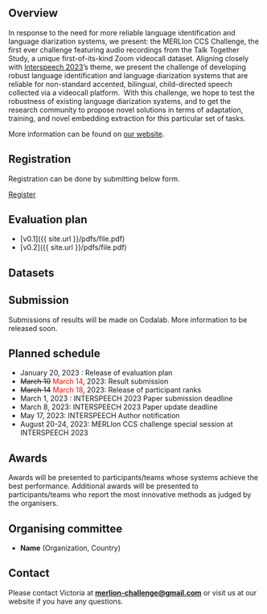 
## Overview
In response to the need for more reliable language identification and language diarization systems, we present: the MERLIon CCS Challenge, the first ever challenge featuring audio recordings from the Talk Together Study, a unique first-of-its-kind Zoom videocall dataset. Aligning closely with [Interspeech 2023](https://www.interspeech2023.org/)’s theme, we present the challenge of developing robust language identification and language diarization systems that are reliable for non-standard accented, bilingual, child-directed speech collected via a videocall platform. 
With this challenge, we hope to test the robustness of existing language diarization systems, and to get the research community to propose novel solutions in terms of adaptation, training, and novel embedding extraction for this particular set of tasks. 

More information can be found on [our website](https://sites.google.com/view/merlion-ccs-challenge/).

## Registration
Registration can be done by submitting below form.

[Register](https://ntusingapore.qualtrics.com/jfe/form/SV_1LY2Irep9sEkITk?jfefe=new)


## Evaluation plan
- [v0.1]({{ site.url }}/pdfs/file.pdf)
- [v0.2]({{ site.url }}/pdfs/file.pdf)


## Datasets


## Submission

Submissions of results will be made on Codalab. More information to be released soon. 

## Planned schedule
- January 20, 2023 : Release of evaluation plan
- ~~March 10~~ <span style="color:red">March 14</span>, 2023: Result submission
- ~~March 14~~ <span style="color:red">March 18</span>, 2023: Release of participant ranks
- March 1, 2023 : INTERSPEECH 2023 Paper submission deadline
- March 8, 2023: INTERSPEECH 2023 Paper update deadline
- May 17, 2023: INTERSPEECH Author notification
- August 20-24, 2023: MERLIon CCS challenge special session at INTERSPEECH 2023


## Awards
Awards will be presented to participants/teams whose systems achieve the best performance.  Additional awards will be presented to participants/teams who report the most innovative methods as judged by the organisers.


## Organising committee
- **Name** (Organization, Country)


## Contact
Please contact Victoria at **merlion-challenge@gmail.com** or visit us at our website if you have any questions.
